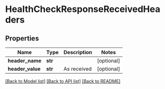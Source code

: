 # HealthCheckResponseReceivedHeaders

## Properties
Name | Type | Description | Notes
------------ | ------------- | ------------- | -------------
**header_name** | **str** |  | [optional] 
**header_value** | **str** | As received | [optional] 

[[Back to Model list]](../README.md#documentation-for-models) [[Back to API list]](../README.md#documentation-for-api-endpoints) [[Back to README]](../README.md)


